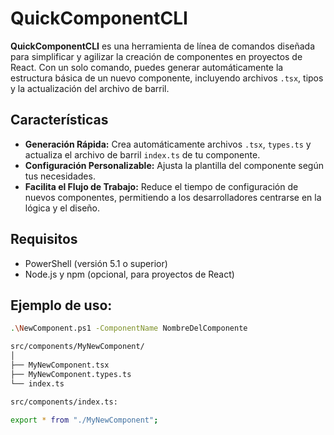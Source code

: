 # QuickComponentCLI

**QuickComponentCLI** es una herramienta de línea de comandos diseñada para simplificar y agilizar la creación de componentes en proyectos de React. Con un solo comando, puedes generar automáticamente la estructura básica de un nuevo componente, incluyendo archivos `.tsx`, tipos y la actualización del archivo de barril.

## Características

- **Generación Rápida:** Crea automáticamente archivos `.tsx`, `types.ts` y actualiza el archivo de barril `index.ts` de tu componente.
- **Configuración Personalizable:** Ajusta la plantilla del componente según tus necesidades.
- **Facilita el Flujo de Trabajo:** Reduce el tiempo de configuración de nuevos componentes, permitiendo a los desarrolladores centrarse en la lógica y el diseño.

## Requisitos

- PowerShell (versión 5.1 o superior)
- Node.js y npm (opcional, para proyectos de React)

## Ejemplo de uso:
```bash
.\NewComponent.ps1 -ComponentName NombreDelComponente
```
```bash
src/components/MyNewComponent/
│
├── MyNewComponent.tsx
├── MyNewComponent.types.ts
└── index.ts
```

```bash
src/components/index.ts:

export * from "./MyNewComponent";
```

